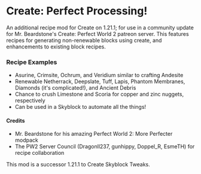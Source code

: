 # Create: Perfect Processing!

An additional recipe mod for Create on 1.21.1; for use in a community update for Mr. Beardstone's Create: Perfect World 2 patreon server. This features recipes for generating non-renewable blocks using create, and enhancements to existing block recipes.

### Recipe Examples
* Asurine, Crimsite, Ochrum, and Veridium similar to crafting Andesite
* Renewable Netherrack, Deepslate, Tuff, Lapis, Phantom Membranes, Diamonds (it's complicated!), and Ancient Debris
* Chance to crush Limestone and Scoria for copper and zinc nuggets, respectively
* Can be used in a Skyblock to automate all the things!


#### Credits
* Mr. Beardstone for his amazing Perfect World 2: More Perfecter modpack
* The PW2 Server Council (Dragonll237, gunhippy, Doppel_R, EsmeTH) for recipe collaboration

This mod is a successor 1.21.1 to Create Skyblock Tweaks.